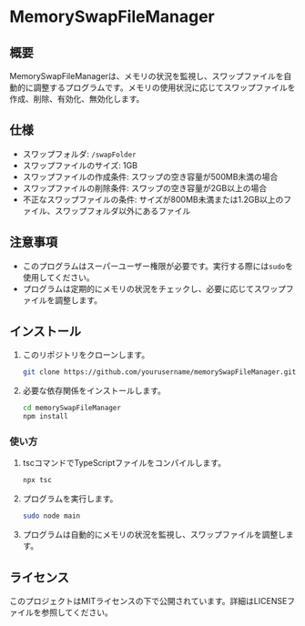# MemorySwapFileManager

## 概要
MemorySwapFileManagerは、メモリの状況を監視し、スワップファイルを自動的に調整するプログラムです。メモリの使用状況に応じてスワップファイルを作成、削除、有効化、無効化します。

## 仕様
- スワップフォルダ: `/swapFolder`
- スワップファイルのサイズ: 1GB
- スワップファイルの作成条件: スワップの空き容量が500MB未満の場合
- スワップファイルの削除条件: スワップの空き容量が2GB以上の場合
- 不正なスワップファイルの条件: サイズが800MB未満または1.2GB以上のファイル、スワップフォルダ以外にあるファイル

## 注意事項
- このプログラムはスーパーユーザー権限が必要です。実行する際には`sudo`を使用してください。
- プログラムは定期的にメモリの状況をチェックし、必要に応じてスワップファイルを調整します。

## インストール
1. このリポジトリをクローンします。
    ```sh
    git clone https://github.com/yourusername/memorySwapFileManager.git
    ```
2. 必要な依存関係をインストールします。
    ```sh
    cd memorySwapFileManager
    npm install
    ```

### 使い方
1. tscコマンドでTypeScriptファイルをコンパイルします。
    ```sh
    npx tsc
    ```

2. プログラムを実行します。
    ```sh
    sudo node main
    ```

3. プログラムは自動的にメモリの状況を監視し、スワップファイルを調整します。

## ライセンス
このプロジェクトはMITライセンスの下で公開されています。詳細はLICENSEファイルを参照してください。
